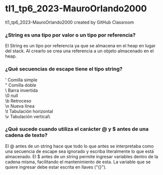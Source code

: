 # tl1_tp6_2023-MauroOrlando2000
tl1_tp6_2023-MauroOrlando2000 created by GitHub Classroom

### ¿String es una tipo por valor o un tipo por referencia?
El String es un tipo por referencia ya que se almacena en el heap en lugar del stack. Al crearlo se crea una referencia a un objeto almacenado en el heap.

### ¿Qué secuencias de escape tiene el tipo string?
\'  Comilla simple\
\"  Comilla doble\
\\  Barra invertida\
\0  null\
\b  Retroceso\
\n  Nueva línea\
\t  Tabulación horizontal\
\v  Tabulación vertical\

### ¿Qué sucede cuando utiliza el carácter @ y $ antes de una cadena de texto?
El @ antes de un string hace que todo lo que antes se interpretaba como una secuencia de escape sea ignorado y escriba literalmente lo que está almacenado.
El $ antes de un string permite ingresar variables dentro de la cadena misma, facilitando el mantenimiento de esta. La variable que se quiere ingresar debe estar escrita en llaves ("{}").
